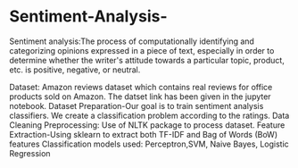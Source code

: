 # Sentiment-Analysis-
Sentiment analysis:The process of computationally identifying and categorizing opinions expressed in a piece of text, especially in order to determine whether the writer's attitude towards a particular topic, product, etc. is positive, negative, or neutral.

Dataset: Amazon reviews dataset which contains real reviews for office products sold on Amazon. The datset link has been given in the jupyter notebook.
Dataset Preparation-Our goal is to train sentiment analysis classifiers. We create a classification problem according to the ratings.
Data Cleaning
Preprocessing: Use of NLTK package to process dataset.
Feature Extraction-Using sklearn to extract both TF-IDF and Bag of Words (BoW) features
Classification models used: Perceptron,SVM, Naive Bayes, Logistic Regression 
